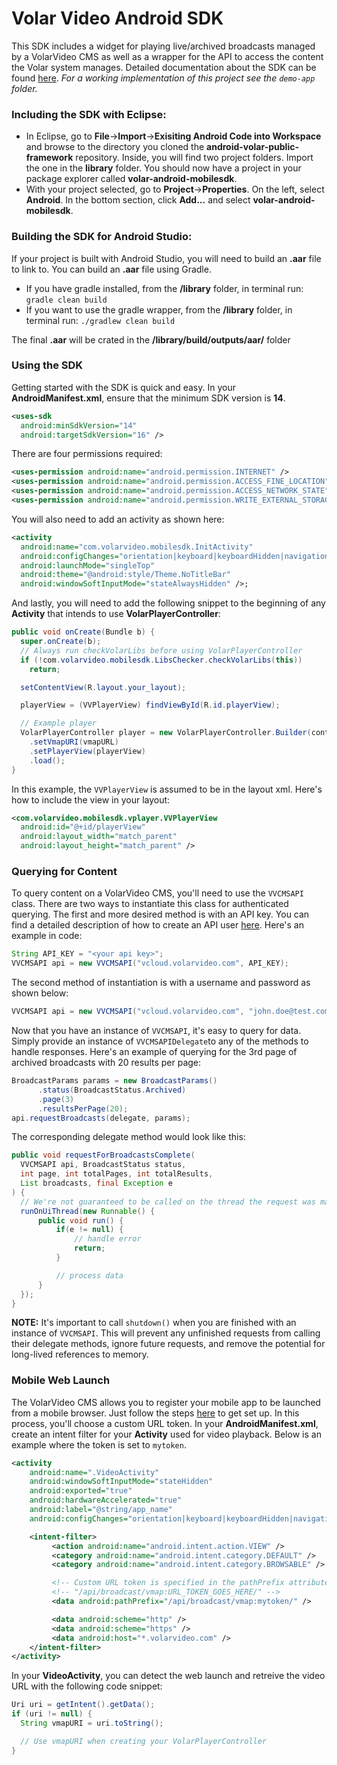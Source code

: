 # Volar Video Android SDK
This SDK includes a widget for playing live/archived broadcasts managed by a VolarVideo CMS as well as a wrapper for the API to access the content the Volar system manages.  Detailed documentation about the SDK can be found [here](http://volarvideo.github.io/android-volar-public-framework).  *For a working implementation of this project see the `demo-app` folder.*


### Including the SDK with Eclipse:
  * In Eclipse, go to <b>File</b>-><b>Import</b>-><b>Exisiting Android Code into Workspace</b> and browse to the directory you cloned the <b>android-volar-public-framework</b> repository.  Inside, you will find two project folders.  Import the one in the <b>library</b> folder.  You should now have a project in your package explorer called <b>volar-android-mobilesdk</b>.
  * With your project selected, go to <b>Project</b>-><b>Properties</b>.  On the left, select <b>Android</b>.  In the bottom section, click <b>Add...</b> and select <b>volar-android-mobilesdk</b>.

### Building the SDK for Android Studio:
If your project is built with Android Studio, you will need to build an <b>.aar</b> file to link to. You can build an <b>.aar</b> file using Gradle.

  * If you have gradle installed, from the <b>/library</b> folder, in terminal run: `gradle clean build`
  * If you want to use the gradle wrapper, from the <b>/library</b> folder, in terminal run: `./gradlew clean build`

The final <b>.aar</b> will be crated in the <b>/library/build/outputs/aar/</b> folder

### Using the SDK
Getting started with the SDK is quick and easy.  In your <b>AndroidManifest.xml</b>, ensure that the minimum SDK version is <b>14</b>.

```xml
<uses-sdk
  android:minSdkVersion="14"
  android:targetSdkVersion="16" />
```

There are four permissions required:

```xml
<uses-permission android:name="android.permission.INTERNET" />
<uses-permission android:name="android.permission.ACCESS_FINE_LOCATION"/>
<uses-permission android:name="android.permission.ACCESS_NETWORK_STATE"/>
<uses-permission android:name="android.permission.WRITE_EXTERNAL_STORAGE"/>
```

You will also need to add an activity as shown here:

```xml
<activity
  android:name="com.volarvideo.mobilesdk.InitActivity"
  android:configChanges="orientation|keyboard|keyboardHidden|navigation|screenSize"
  android:launchMode="singleTop"
  android:theme="@android:style/Theme.NoTitleBar"
  android:windowSoftInputMode="stateAlwaysHidden" />;
```

And lastly, you will need to add the following snippet to the beginning of any <b>Activity</b> that intends to use <b>VolarPlayerController</b>:

```java
public void onCreate(Bundle b) {
  super.onCreate(b);
  // Always run checkVolarLibs before using VolarPlayerController
  if (!com.volarvideo.mobilesdk.LibsChecker.checkVolarLibs(this))
    return;

  setContentView(R.layout.your_layout);

  playerView = (VVPlayerView) findViewById(R.id.playerView);

  // Example player
  VolarPlayerController player = new VolarPlayerController.Builder(context)
    .setVmapURI(vmapURL)
    .setPlayerView(playerView)
    .load();
}
```

In this example, the `VVPlayerView` is assumed to be in the layout xml.  Here's how to include the view in your layout:

```xml
<com.volarvideo.mobilesdk.vplayer.VVPlayerView
  android:id="@+id/playerView"
  android:layout_width="match_parent"
  android:layout_height="match_parent" />
```

### Querying for Content
To query content on a VolarVideo CMS, you'll need to use the `VVCMSAPI` class.  There are two ways to instantiate this class for authenticated querying.  The first and more desired method is with an API key. You can find a detailed description of how to create an API user <a href="https://github.com/volarvideo/cms-client-sdk/wiki/Creating-api-credentials">here</a>.  Here's an example in code:

```java
String API_KEY = "<your api key>";
VVCMSAPI api = new VVCMSAPI("vcloud.volarvideo.com", API_KEY);
```

The second method of instantiation is with a username and password as shown below: 

```java
VVCMSAPI api = new VVCMSAPI("vcloud.volarvideo.com", "john.doe@test.com", "password");
```

Now that you have an instance of `VVCMSAPI`, it's easy to query for data.  Simply provide an instance of `VVCMSAPIDelegate`to any of the methods to handle responses.  Here's an example of querying for the 3rd page of archived broadcasts with 20 results per page:

```java
BroadcastParams params = new BroadcastParams()
      .status(BroadcastStatus.Archived)
      .page(3)
      .resultsPerPage(20);
api.requestBroadcasts(delegate, params);
```

The corresponding delegate method would look like this:

```java
public void requestForBroadcastsComplete(
  VVCMSAPI api, BroadcastStatus status,
  int page, int totalPages, int totalResults,
  List broadcasts, final Exception e
) {
  // We're not guaranteed to be called on the thread the request was made from
  runOnUiThread(new Runnable() {
      public void run() {
          if(e != null) {
              // handle error
              return;
          }

          // process data
      }
  });
}
```

__NOTE:__ It's important to call `shutdown()` when you are finished with an instance of `VVCMSAPI`. This will prevent any unfinished requests from calling their delegate methods, ignore future requests, and remove the potential for long-lived references to memory.

### Mobile Web Launch
The VolarVideo CMS allows you to register your mobile app to be launched from a mobile browser.  Just follow the steps <a href="https://github.com/volarvideo/cms-client-sdk/wiki/Creating-your-own-Mobile-app">here</a> to get set up.  In this process, you'll choose a custom URL token.  In your <b>AndroidManifest.xml</b>, create an intent filter for your <b>Activity</b> used for video playback.  Below is an example where the token is set to `mytoken`.

```xml
<activity
    android:name=".VideoActivity"
    android:windowSoftInputMode="stateHidden"
    android:exported="true"
    android:hardwareAccelerated="true"
    android:label="@string/app_name"
    android:configChanges="orientation|keyboard|keyboardHidden|navigation|screenSize" >

    <intent-filter>
         <action android:name="android.intent.action.VIEW" />
         <category android:name="android.intent.category.DEFAULT" />
         <category android:name="android.intent.category.BROWSABLE" />

         <!-- Custom URL token is specified in the pathPrefix attribute -->
         <!-- "/api/broadcast/vmap:URL_TOKEN_GOES_HERE/" -->
         <data android:pathPrefix="/api/broadcast/vmap:mytoken/" />

         <data android:scheme="http" />
         <data android:scheme="https" />
         <data android:host="*.volarvideo.com" />
    </intent-filter>
</activity>
```

In your <b>VideoActivity</b>, you can detect the web launch and retreive the video URL with the following code snippet:

```java
Uri uri = getIntent().getData();
if (uri != null) {
  String vmapURI = uri.toString();

  // Use vmapURI when creating your VolarPlayerController
}
```
